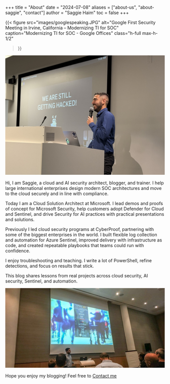 +++
title = "About"
date = "2024-07-08"
aliases = ["about-us", "about-saggie", "contact"]
author = "Saggie Haim"
toc = false
+++

{{< figure
  src="images/googlespeaking.JPG"
  alt="Google First Security Meeting in Irvine, California – Modernizing TI for SOC"
  caption="Modernizing TI for SOC - Google Offices"
  class="h-full max-h-1/2"
>}}

![Google First Security Meeting in Irvine, California – Modernizing TI for SOC](images/googlespeaking.JPG "Modernizing TI for SOC - Google Offices")

Hi, I am Saggie, a cloud and AI security architect, blogger, and trainer. I help large international enterprises design modern SOC architectures and move to the cloud securely and in line with compliance.

Today I am a Cloud Solution Architect at Microsoft. I lead demos and proofs of concept for Microsoft Security, help customers adopt Defender for Cloud and Sentinel, and drive Security for AI practices with practical presentations and solutions.

Previously I led cloud security programs at CyberProof, partnering with some of the biggest enterprises in the world. I built flexible log collection and automation for Azure Sentinel, improved delivery with infrastructure as code, and created repeatable playbooks that teams could run with confidence.

I enjoy troubleshooting and teaching. I write a lot of PowerShell, refine detections, and focus on results that stick.

This blog shares lessons from real projects across cloud security, AI security, Sentinel, and automation.

![Aruba ClearPass workshop](images/Arubaspeaker.jpeg)

Hope you enjoy my blogging! Feel free to [Contact me](/contact)
